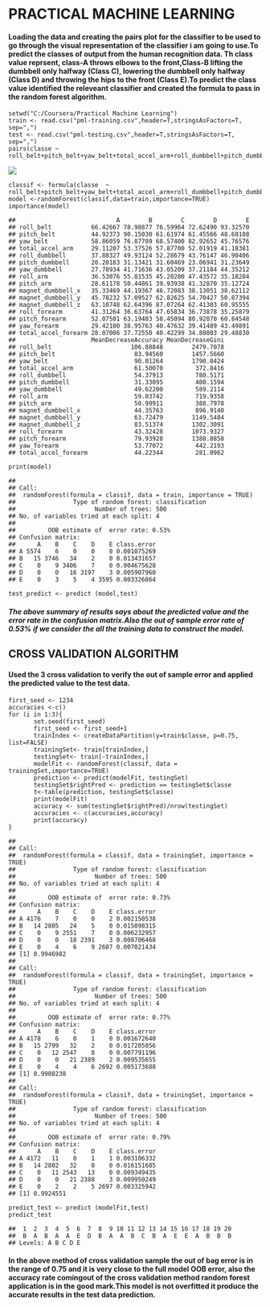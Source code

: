 PRACTICAL MACHINE LEARNING
==========================

#### Loading the data and creating the pairs plot for the classifier to be used to go through the visual representation of the classifier i am going to use.To predict the classes of output from the human recognition data. Th class value reprsent, class-A throws elbows to the front,Class-B lifting the dumbbell only halfway (Class C), lowering the dumbbell only halfway (Class D) and throwing the hips to the front (Class E).To predict the class value identified the releveant classifier and created the formula to pass in the random forest algorithm.

    setwd("C:/Coursera/Practical Machine Learning")
    train <- read.csv("pml-training.csv",header=T,stringsAsFactors=T, sep=",")
    test <- read.csv("pml-testing.csv",header=T,stringsAsFactors=T, sep=",")
    pairs(classe ~ roll_belt+pitch_belt+yaw_belt+total_accel_arm+roll_dumbbell+pitch_dumbbell+yaw_dumbbell+total_accel_forearm,data=train)

![](PracticalMachineLearning_files/figure-markdown_strict/train%20and%20test-1.png)

    classif <- formula(classe  ~ roll_belt+pitch_belt+yaw_belt+total_accel_arm+roll_dumbbell+pitch_dumbbell+yaw_dumbbell+roll_arm+pitch_arm+magnet_dumbbell_x+magnet_dumbbell_y+magnet_dumbbell_z+roll_forearm+pitch_forearm+yaw_forearm+total_accel_forearm)
    model <-randomForest(classif,data=train,importance=TRUE)
    importance(model)

    ##                            A        B        C        D        E
    ## roll_belt           66.42667 78.98877 76.59964 72.62490 93.32570
    ## pitch_belt          44.92373 90.15030 61.61974 61.45566 48.68108
    ## yaw_belt            58.86059 76.87709 68.57400 82.92652 45.76576
    ## total_accel_arm     29.11207 53.37526 57.87700 52.01919 41.18381
    ## roll_dumbbell       37.88327 49.93124 52.28679 43.76147 46.90406
    ## pitch_dumbbell      20.20183 31.13421 31.60469 23.06941 31.23649
    ## yaw_dumbbell        27.78934 41.71636 43.05209 37.21184 44.35212
    ## roll_arm            36.53076 55.81535 45.20200 47.43572 35.18284
    ## pitch_arm           28.61178 50.44861 39.93938 41.32870 35.12724
    ## magnet_dumbbell_x   35.33469 44.19367 46.72083 38.13051 38.62112
    ## magnet_dumbbell_y   45.78232 57.09527 62.82625 54.70427 50.87394
    ## magnet_dumbbell_z   63.10748 62.64396 87.07264 62.41303 60.95555
    ## roll_forearm        41.31264 36.63764 47.65834 36.73878 35.25879
    ## pitch_forearm       52.07501 63.19483 58.45094 80.92070 60.84548
    ## yaw_forearm         29.42100 38.95763 40.47632 39.41489 43.49891
    ## total_accel_forearm 28.07006 37.72550 40.42299 34.80003 29.48830
    ##                     MeanDecreaseAccuracy MeanDecreaseGini
    ## roll_belt                      106.88848        2479.7078
    ## pitch_belt                      83.94560        1457.5660
    ## yaw_belt                        90.01264        1790.0424
    ## total_accel_arm                 61.50070         372.8416
    ## roll_dumbbell                   54.37913         780.5171
    ## pitch_dumbbell                  31.33095         400.1594
    ## yaw_dumbbell                    49.62200         589.2114
    ## roll_arm                        59.03742         719.9358
    ## pitch_arm                       50.99911         388.7978
    ## magnet_dumbbell_x               44.35763         896.9140
    ## magnet_dumbbell_y               63.72479        1149.5484
    ## magnet_dumbbell_z               83.51374        1302.3091
    ## roll_forearm                    43.32428        1073.9327
    ## pitch_forearm                   79.93928        1388.8858
    ## yaw_forearm                     53.77072         442.2193
    ## total_accel_forearm             44.22344         281.0962

    print(model)

    ## 
    ## Call:
    ##  randomForest(formula = classif, data = train, importance = TRUE) 
    ##                Type of random forest: classification
    ##                      Number of trees: 500
    ## No. of variables tried at each split: 4
    ## 
    ##         OOB estimate of  error rate: 0.53%
    ## Confusion matrix:
    ##      A    B    C    D    E class.error
    ## A 5574    6    0    0    0 0.001075269
    ## B   15 3746   34    2    0 0.013431657
    ## C    0    9 3406    7    0 0.004675628
    ## D    0    0   16 3197    3 0.005907960
    ## E    0    3    5    4 3595 0.003326864

    test_predict <- predict (model,test)

##### The above summary of results says about the predicted value and the error rate in the confusion matrix.Also the out of sample error rate of 0.53% if we consider the all the training data to construct the model.

CROSS VALIDATION ALGORITHM
--------------------------

#### Used the 3 cross validation to verify the out of sample error and applied the predicted value to the test data.

    first_seed <- 1234
    accuracies <-c()
    for (i in 1:3){
           set.seed(first_seed)
           first_seed <- first_seed+1
           trainIndex <- createDataPartition(y=train$classe, p=0.75, list=FALSE)
           trainingSet<- train[trainIndex,]
           testingSet<- train[-trainIndex,]
           modelFit <- randomForest(classif, data = trainingSet,importance=TRUE)
           prediction <- predict(modelFit, testingSet)
           testingSet$rightPred <- prediction == testingSet$classe
           t<-table(prediction, testingSet$classe)
           print(modelFit)
           accuracy <- sum(testingSet$rightPred)/nrow(testingSet)
           accuracies <- c(accuracies,accuracy)
           print(accuracy)
    }

    ## 
    ## Call:
    ##  randomForest(formula = classif, data = trainingSet, importance = TRUE) 
    ##                Type of random forest: classification
    ##                      Number of trees: 500
    ## No. of variables tried at each split: 4
    ## 
    ##         OOB estimate of  error rate: 0.73%
    ## Confusion matrix:
    ##      A    B    C    D    E class.error
    ## A 4176    7    0    0    2 0.002150538
    ## B   14 2805   24    5    0 0.015098315
    ## C    0    9 2551    7    0 0.006232957
    ## D    0    0   18 2391    3 0.008706468
    ## E    0    4    6    9 2687 0.007021434
    ## [1] 0.9946982
    ## 
    ## Call:
    ##  randomForest(formula = classif, data = trainingSet, importance = TRUE) 
    ##                Type of random forest: classification
    ##                      Number of trees: 500
    ## No. of variables tried at each split: 4
    ## 
    ##         OOB estimate of  error rate: 0.77%
    ## Confusion matrix:
    ##      A    B    C    D    E class.error
    ## A 4178    6    0    1    0 0.001672640
    ## B   15 2799   32    2    0 0.017205056
    ## C    0   12 2547    8    0 0.007791196
    ## D    0    0   21 2389    2 0.009535655
    ## E    0    4    4    6 2692 0.005173688
    ## [1] 0.9908238
    ## 
    ## Call:
    ##  randomForest(formula = classif, data = trainingSet, importance = TRUE) 
    ##                Type of random forest: classification
    ##                      Number of trees: 500
    ## No. of variables tried at each split: 4
    ## 
    ##         OOB estimate of  error rate: 0.79%
    ## Confusion matrix:
    ##      A    B    C    D    E class.error
    ## A 4172   11    0    1    1 0.003106332
    ## B   14 2802   32    0    0 0.016151685
    ## C    0   11 2543   13    0 0.009349435
    ## D    0    0   21 2388    3 0.009950249
    ## E    0    2    2    5 2697 0.003325942
    ## [1] 0.9924551

    predict_test <- predict (modelFit,test)
    predict_test

    ##  1  2  3  4  5  6  7  8  9 10 11 12 13 14 15 16 17 18 19 20 
    ##  B  A  B  A  A  E  D  B  A  A  B  C  B  A  E  E  A  B  B  B 
    ## Levels: A B C D E

#### In the above method of cross validation sample the out of bag error is in the range of 0.75 and it is very close to the full model OOB error, also the accuracy rate comingout of the cross validation method random forest application is in the good mark.This model is not overfitted it produce the accurate results in the test data prediction.

